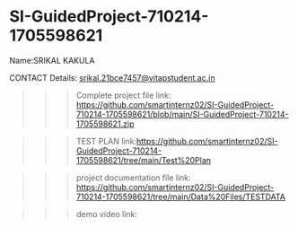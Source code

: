 # SI-GuidedProject-710214-1705598621

Name:SRIKAL KAKULA


CONTACT Details: srikal.21bce7457@vitapstudent.ac.in


>>> Complete project file link: https://github.com/smartinternz02/SI-GuidedProject-710214-1705598621/blob/main/SI-GuidedProject-710214-1705598621.zip


>>> TEST PLAN link:https://github.com/smartinternz02/SI-GuidedProject-710214-1705598621/tree/main/Test%20Plan


>>> project documentation file link: https://github.com/smartinternz02/SI-GuidedProject-710214-1705598621/tree/main/Data%20Files/TESTDATA


>>> demo video link:



